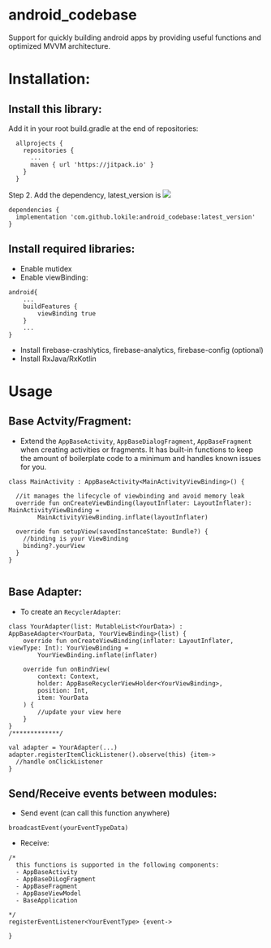# android_codebase
Support for quickly building android apps by providing useful functions and optimized MVVM architecture.

# Installation:
## Install this library:
Add it in your root build.gradle at the end of repositories:
```
  allprojects {
    repositories {
      ...
      maven { url 'https://jitpack.io' }
    }
  }
```

Step 2. Add the dependency, latest_version is [![](https://jitpack.io/v/lokile/android_codebase.svg)](https://jitpack.io/#lokile/android_codebase)
```
dependencies {
  implementation 'com.github.lokile:android_codebase:latest_version'
}
```
## Install required libraries:
- Enable mutidex
- Enable viewBinding:
```
android{
    ...
    buildFeatures {
        viewBinding true
    }
    ...
}
```
- Install firebase-crashlytics, firebase-analytics, firebase-config (optional)
- Install RxJava/RxKotlin

# Usage
## Base Actvity/Fragment:
- Extend the `AppBaseActivity`, `AppBaseDialogFragment`, `AppBaseFragment` when creating activities or fragments. It has built-in functions to keep the amount of boilerplate code to a minimum and handles known issues for you.
```
class MainActivity : AppBaseActivity<MainActivityViewBinding>() {

  //it manages the lifecycle of viewbinding and avoid memory leak
  override fun onCreateViewBinding(layoutInflater: LayoutInflater): MainActivityViewBinding =
        MainActivityViewBinding.inflate(layoutInflater)
  
  override fun setupView(savedInstanceState: Bundle?) {
    //binding is your ViewBinding
    binding?.yourView
  }
}


```
## Base Adapter:
- To create an `RecyclerAdapter`:
```
class YourAdapter(list: MutableList<YourData>) : AppBaseAdapter<YourData, YourViewBinding>(list) {
    override fun onCreateViewBinding(inflater: LayoutInflater, viewType: Int): YourViewBinding =
        YourViewBinding.inflate(inflater)
    
    override fun onBindView(
        context: Context,
        holder: AppBaseRecyclerViewHolder<YourViewBinding>,
        position: Int,
        item: YourData
    ) {
        //update your view here
    }
}
/*************/

val adapter = YourAdapter(...)
adapter.registerItemClickListener().observe(this) {item->
  //handle onClickListener
} 
```

## Send/Receive events between modules:
- Send event (can call this function anywhere)
```
broadcastEvent(yourEventTypeData)
```

- Receive:
```
/* 
  this functions is supported in the following components:
  - AppBaseActivity
  - AppBaseDiLogFragment
  - AppBaseFragment
  - AppBaseViewModel
  - BaseApplication
  
*/
registerEventListener<YourEventType> {event->

}
```
